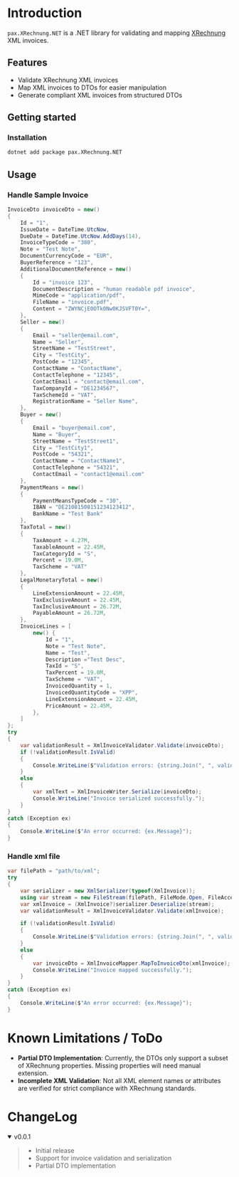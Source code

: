 
# Introduction

`pax.XRechnung.NET` is a .NET library for validating and mapping [XRechnung](https://xeinkauf.de/xrechnung/) XML invoices.

## Features
- Validate XRechnung XML invoices
- Map XML invoices to DTOs for easier manipulation
- Generate compliant XML invoices from structured DTOs

## Getting started

### Installation

```bash
dotnet add package pax.XRechnung.NET
```

## Usage

### Handle Sample Invoice
```csharp
InvoiceDto invoiceDto = new()
{
    Id = "1",
    IssueDate = DateTime.UtcNow,
    DueDate = DateTime.UtcNow.AddDays(14),
    InvoiceTypeCode = "380",
    Note = "Test Note",
    DocumentCurrencyCode = "EUR",
    BuyerReference = "123",
    AdditionalDocumentReference = new()
    {
        Id = "invoice 123",
        DocumentDescription = "human readable pdf invoice",
        MimeCode = "application/pdf",
        FileName = "invoice.pdf",
        Content = "ZWYNCjE0OTk0Nw0KJSVFT0Y=",
    },
    Seller = new()
    {
        Email = "seller@email.com",
        Name = "Seller",
        StreetName = "TestStreet",
        City = "TestCity",
        PostCode = "12345",
        ContactName = "ContactName",
        ContactTelephone = "12345",
        ContactEmail = "contact@email.com",
        TaxCompanyId = "DE1234567",
        TaxSchemeId = "VAT",
        RegistrationName = "Seller Name",
    },
    Buyer = new()
    {
        Email = "buyer@email.com",
        Name = "Buyer",
        StreetName = "TestStreet1",
        City = "TestCity1",
        PostCode = "54321",
        ContactName = "ContactName1",
        ContactTelephone = "54321",
        ContactEmail = "contact1@email.com"
    },
    PaymentMeans = new()
    {
        PaymentMeansTypeCode = "30",
        IBAN = "DE21081508151234123412",
        BankName = "Test Bank"
    },
    TaxTotal = new()
    {
        TaxAmount = 4.27M,
        TaxableAmount = 22.45M,
        TaxCategoryId = "S",
        Percent = 19.0M,
        TaxScheme = "VAT"
    },
    LegalMonetaryTotal = new()
    {
        LineExtensionAmount = 22.45M,
        TaxExclusiveAmount = 22.45M,
        TaxInclusiveAmount = 26.72M,
        PayableAmount = 26.72M,
    },
    InvoiceLines = [
        new() {
            Id = "1",
            Note = "Test Note",
            Name = "Test",
            Description ="Test Desc",
            TaxId = "S",
            TaxPercent = 19.0M,
            TaxScheme = "VAT",
            InvoicedQuantity = 1,
            InvoicedQuantityCode = "XPP",
            LineExtensionAmount = 22.45M,
            PriceAmount = 22.45M,
        },
    ]
};
try
{
    var validationResult = XmlInvoiceValidator.Validate(invoiceDto);
    if (!validationResult.IsValid)
    {
        Console.WriteLine($"Validation errors: {string.Join(", ", validationResult.Validations.Select(s => s.Message))}");
    }
    else
    {
        var xmlText = XmlInvoiceWriter.Serialize(invoiceDto);
        Console.WriteLine("Invoice serialized successfully.");
    }
}
catch (Exception ex)
{
    Console.WriteLine($"An error occurred: {ex.Message}");
}
```

### Handle xml file
```csharp
var filePath = "path/to/xml";
try
{
    var serializer = new XmlSerializer(typeof(XmlInvoice));
    using var stream = new FileStream(filePath, FileMode.Open, FileAccess.Read);
    var xmlInvoice = (XmlInvoice?)serializer.Deserialize(stream);
    var validationResult = XmlInvoiceValidator.Validate(xmlInvoice);

    if (!validationResult.IsValid)
    {
        Console.WriteLine($"Validation errors: {string.Join(", ", validationResult.Validations.Select(s => s.Message))}");
    }
    else
    {
        var invoiceDto = XmlInvoiceMapper.MapToInvoiceDto(xmlInvoice);
        Console.WriteLine("Invoice mapped successfully.");
    }
}
catch (Exception ex)
{
    Console.WriteLine($"An error occurred: {ex.Message}");
}
```

# Known Limitations / ToDo
* **Partial DTO Implementation**: Currently, the DTOs only support a subset of XRechnung properties. Missing properties will need manual extension.
* **Incomplete XML Validation**: Not all XML element names or attributes are verified for strict compliance with XRechnung standards.
# ChangeLog

<details open="open"><summary>v0.0.1</summary>

>- Initial release
>- Support for invoice validation and serialization
>- Partial DTO implementation

</details>

